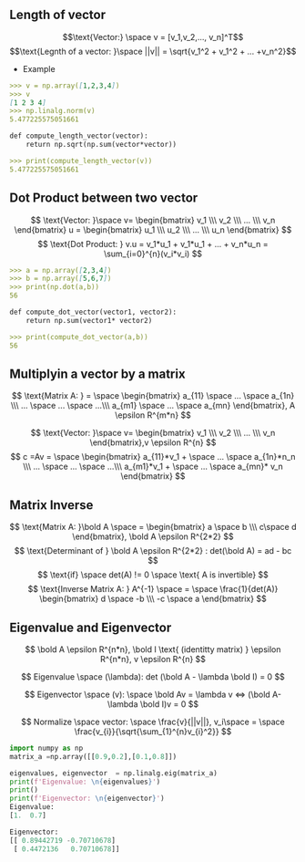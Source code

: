 ## Length of vector

$$\text{Vector:} \space v = [v_1,v_2,..., v_n]^T$$
$$\text{Legnth of a vector: }\space ||v|| = \sqrt{v_1^2 + v_1^2 + ... +v_n^2}$$

* Example 
```markdown
>>> v = np.array([1,2,3,4])
>>> v
[1 2 3 4]
>>> np.linalg.norm(v)
5.477225575051661
```
```markdown 
def compute_length_vector(vector):
    return np.sqrt(np.sum(vector*vector))

>>> print(compute_length_vector(v))
5.477225575051661
```

## Dot Product between two vector 

$$
\text{Vector: }\space v= \begin{bmatrix} v_1 \\\ v_2 \\\ ... \\\ v_n \end{bmatrix} u = \begin{bmatrix} u_1 \\\ u_2 \\\ ... \\\ u_n \end{bmatrix} 
$$
$$
\text{Dot Product: } v.u = v_1*u_1 + v_1*u_1 + ... + v_n*u_n = \sum_{i=0}^{n}(v_i*v_i)
$$

```markdown
>>> a = np.array([2,3,4])
>>> b = np.array([5,6,7])
>>> print(np.dot(a,b))
56 
```

```markdown
def compute_dot_vector(vector1, vector2):
    return np.sum(vector1* vector2)

>>> print(compute_dot_vector(a,b))
56
```

## Multiplyin a vector by a matrix

$$
\text{Matrix A: } = \space \begin{bmatrix} a_{11} \space ... \space a_{1n} \\\ ... \space ... \space ...\\\ a_{m1} \space ... \space a_{mn} \end{bmatrix}, A \epsilon R^{m*n} 
$$

$$
\text{Vector: }\space v= \begin{bmatrix} v_1 \\\ v_2 \\\ ... \\\ v_n \end{bmatrix},v \epsilon R^{n}
$$
$$
c =Av = \space \begin{bmatrix} a_{11}*v_1 + \space ... \space a_{1n}*n_n \\\ ... \space ... \space ...\\\ a_{m1}*v_1 + \space ... \space a_{mn}* v_n \end{bmatrix} 
$$
## Matrix Inverse

$$
\text{Matrix A: }\bold A \space =  \begin{bmatrix} a \space b \\\ c\space d \end{bmatrix}, \bold A \epsilon R^{2*2}
$$
$$
\text{Determinant of } \bold A \epsilon R^{2*2} : det(\bold A) = ad - bc
$$
$$
\text{if} \space det(A) != 0 \space \text{ A is invertible}
$$
$$
\text{Inverse Matrix A: } A^{-1} \space  = \space \frac{1}{det(A)} \begin{bmatrix} d \space -b \\\ -c \space a \end{bmatrix}
$$

## Eigenvalue and Eigenvector 

$$
\bold A \epsilon R^{n*n}, \bold I \text{ (identitty matrix) } \epsilon R^{n*n}, v \epsilon R^{n}
$$

$$
Eigenvalue \space (\lambda): det (\bold A - \lambda \bold I) = 0
$$

$$
Eigenvector \space (v): \space \bold Av = \lambda v <=> (\bold A- \lambda \bold I)v = 0
$$

$$
Normalize \space vector: \space \frac{v}{||v||}, v_i\space = \space \frac{v_{i}}{\sqrt{\sum_{1}^{n}v_{i}^2}}
$$

```python 
import numpy as np
matrix_a =np.array([[0.9,0.2],[0.1,0.8]])

eigenvalues, eigenvector  = np.linalg.eig(matrix_a)
print(f'Eigenvalue: \n{eigenvalues}')
print()
print(f'Eigenvector: \n{eigenvector}')
Eigenvalue: 
[1.  0.7]

Eigenvector:
[[ 0.89442719 -0.70710678]
 [ 0.4472136   0.70710678]]
```
